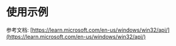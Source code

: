 # 使用示例

参考文档: [https://learn.microsoft.com/en-us/windows/win32/api/](https://learn.microsoft.com/en-us/windows/win32/api/)
